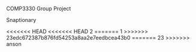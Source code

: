 <p>COMP3330 Group Project</p>
<p>Snaptionary</P>
<<<<<<< HEAD
<<<<<<< HEAD
2
=======
1
>>>>>>> 23edc672387b876fd54253a8aa2e7eedbcea43b0
=======
23
>>>>>>> anson
